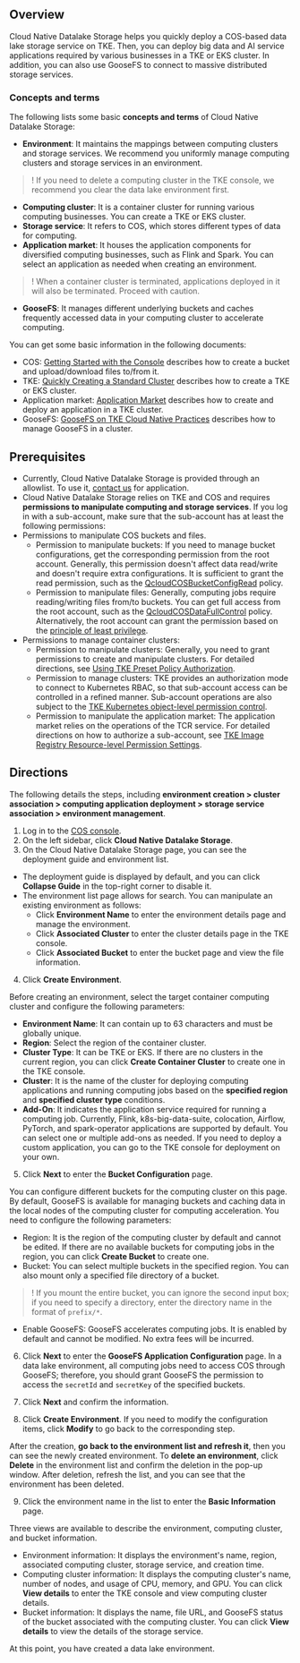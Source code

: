 ## Overview

Cloud Native Datalake Storage helps you quickly deploy a COS-based data lake storage service on TKE. Then, you can deploy big data and AI service applications required by various businesses in a TKE or EKS cluster. In addition, you can also use GooseFS to connect to massive distributed storage services.


### Concepts and terms

The following lists some basic **concepts and terms** of Cloud Native Datalake Storage:
- **Environment**: It maintains the mappings between computing clusters and storage services. We recommend you uniformly manage computing clusters and storage services in an environment.
>! If you need to delete a computing cluster in the TKE console, we recommend you clear the data lake environment first.
>
- **Computing cluster**: It is a container cluster for running various computing businesses. You can create a TKE or EKS cluster.
- **Storage service**: It refers to COS, which stores different types of data for computing.
- **Application market**: It houses the application components for diversified computing businesses, such as Flink and Spark. You can select an application as needed when creating an environment.
>! When a container cluster is terminated, applications deployed in it will also be terminated. Proceed with caution.
>
- **GooseFS**: It manages different underlying buckets and caches frequently accessed data in your computing cluster to accelerate computing.

You can get some basic information in the following documents:
- COS: [Getting Started with the Console](https://intl.cloud.tencent.com/document/product/436/32955) describes how to create a bucket and upload/download files to/from it.
- TKE: [Quickly Creating a Standard Cluster](https://intl.cloud.tencent.com/document/product/457/40029) describes how to create a TKE or EKS cluster.
- Application market: [Application Market](https://intl.cloud.tencent.com/document/product/457/37706) describes how to create and deploy an application in a TKE cluster.
- GooseFS: [GooseFS on TKE Cloud Native Practices](https://www.tencentcloud.com/document/product/436/42228) describes how to manage GooseFS in a cluster.


## Prerequisites

- Currently, Cloud Native Datalake Storage is provided through an allowlist. To use it, [contact us](https://intl.cloud.tencent.com/contact-sales) for application.
- Cloud Native Datalake Storage relies on TKE and COS and requires **permissions to manipulate computing and storage services**. If you log in with a sub-account, make sure that the sub-account has at least the following permissions:
 - Permissions to manipulate COS buckets and files.
    - Permission to manipulate buckets: If you need to manage bucket configurations, get the corresponding permission from the root account. Generally, this permission doesn't affect data read/write and doesn't require extra configurations. It is sufficient to grant the read permission, such as the [QcloudCOSBucketConfigRead](https://console.cloud.tencent.com/cam/policy/detail/5295084&QcloudCOSBucketConfigRead&2) policy.
    - Permission to manipulate files: Generally, computing jobs require reading/writing files from/to buckets. You can get full access from the root account, such as the [QcloudCOSDataFullControl](https://console.cloud.tencent.com/cam/policy/detail/5294998&QcloudCOSDataFullControl&2) policy. Alternatively, the root account can grant the permission based on the [principle of least privilege](https://intl.cloud.tencent.com/document/product/436/32972).
 - Permissions to manage container clusters:
    - Permission to manipulate clusters: Generally, you need to grant permissions to create and manipulate clusters. For detailed directions, see [Using TKE Preset Policy Authorization](https://intl.cloud.tencent.com/document/product/457/37363).
    - Permission to manage clusters: TKE provides an authorization mode to connect to Kubernetes RBAC, so that sub-account access can be controlled in a refined manner. Sub-account operations are also subject to the [TKE Kubernetes object-level permission control](https://www.tencentcloud.com/document/product/457/37365).
    - Permission to manipulate the application market: The application market relies on the operations of the TCR service. For detailed directions on how to authorize a sub-account, see [TKE Image Registry Resource-level Permission Settings](https://intl.cloud.tencent.com/document/product/457/11527).


## Directions

The following details the steps, including **environment creation > cluster association > computing application deployment > storage service association > environment management**.

1. Log in to the [COS console](https://console.cloud.tencent.com/cos).
2. On the left sidebar, click **Cloud Native Datalake Storage**.
3. On the Cloud Native Datalake Storage page, you can see the deployment guide and environment list.

 - The deployment guide is displayed by default, and you can click **Collapse Guide** in the top-right corner to disable it.
 - The environment list page allows for search. You can manipulate an existing environment as follows:
     - Click **Environment Name** to enter the environment details page and manage the environment.
     - Click **Associated Cluster** to enter the cluster details page in the TKE console.
     - Click **Associated Bucket** to enter the bucket page and view the file information.
4. Click **Create Environment**.

Before creating an environment, select the target container computing cluster and configure the following parameters:
 - **Environment Name**: It can contain up to 63 characters and must be globally unique.
 - **Region**: Select the region of the container cluster.
 - **Cluster Type**: It can be TKE or EKS. If there are no clusters in the current region, you can click **Create Container Cluster** to create one in the TKE console.
 - **Cluster**: It is the name of the cluster for deploying computing applications and running computing jobs based on the **specified region** and **specified cluster type** conditions.
 - **Add-On**: It indicates the application service required for running a computing job. Currently, Flink, k8s-big-data-suite, colocation, Airflow, PyTorch, and spark-operator applications are supported by default. You can select one or multiple add-ons as needed. If you need to deploy a custom application, you can go to the TKE console for deployment on your own.
5. Click **Next** to enter the **Bucket Configuration** page.

You can configure different buckets for the computing cluster on this page. By default, GooseFS is available for managing buckets and caching data in the local nodes of the computing cluster for computing acceleration. You need to configure the following parameters:
 - Region: It is the region of the computing cluster by default and cannot be edited. If there are no available buckets for computing jobs in the region, you can click **Create Bucket** to create one.
 - Bucket: You can select multiple buckets in the specified region. You can also mount only a specified file directory of a bucket.
>! If you mount the entire bucket, you can ignore the second input box; if you need to specify a directory, enter the directory name in the format of `prefix/*`.
>
 - Enable GooseFS: GooseFS accelerates computing jobs. It is enabled by default and cannot be modified. No extra fees will be incurred.
6. Click **Next** to enter the **GooseFS Application Configuration** page.
In a data lake environment, all computing jobs need to access COS through GooseFS; therefore, you should grant GooseFS the permission to access the `secretId` and `secretKey` of the specified buckets.

7. Click **Next** and confirm the information.
8. Click **Create Environment**. If you need to modify the configuration items, click **Modify** to go back to the corresponding step.

After the creation, **go back to the environment list and refresh it**, then you can see the newly created environment.
To **delete an environment**, click **Delete** in the environment list and confirm the deletion in the pop-up window. After deletion, refresh the list, and you can see that the environment has been deleted.

9. Click the environment name in the list to enter the **Basic Information** page.

Three views are available to describe the environment, computing cluster, and bucket information.
 - Environment information: It displays the environment's name, region, associated computing cluster, storage service, and creation time.
 - Computing cluster information: It displays the computing cluster's name, number of nodes, and usage of CPU, memory, and GPU. You can click **View details** to enter the TKE console and view computing cluster details.
 - Bucket information: It displays the name, file URL, and GooseFS status of the bucket associated with the computing cluster. You can click **View details** to view the details of the storage service.

At this point, you have created a data lake environment.


